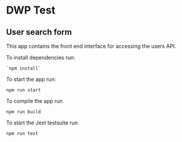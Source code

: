 # DWP Test

## User search form
This app contains the front end interface for accessing the users API. 

To install dependencies run:
```
`npm install`
```
To start the app run:
```
npm run start
```
To compile the app run
```
npm run build
```
To start the Jest testsuite run
```
npm run test
```
